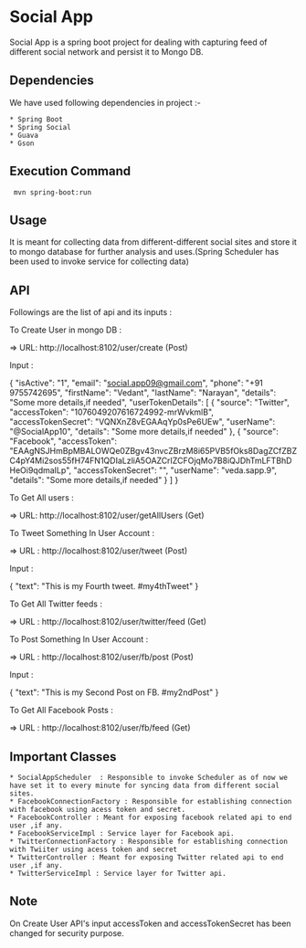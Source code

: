 # Social App

Social App is a spring boot project for dealing with capturing feed of different social network and persist it to Mongo DB.

## Dependencies

We have used following dependencies in project :-

```
* Spring Boot
* Spring Social
* Guava
* Gson
```

## Execution Command
     mvn spring-boot:run

## Usage


It is meant for collecting data from different-different 
social sites and store it to mongo database for further
analysis and uses.(Spring Scheduler has been used to 
invoke service for collecting data)



## API
Followings are the list of api and its inputs :

To Create User in mongo DB :

=> URL: http://localhost:8102/user/create (Post)

Input :

{
  "isActive": "1",
  "email": "social.app09@gmail.com",
  "phone": "+91 9755742695",
  "firstName": "Vedant",
  "lastName": "Narayan",
  "details": "Some more details,if needed",
  "userTokenDetails": [
    {
      "source": "Twitter",
      "accessToken": "1076049207616724992-mrWvkmlB",
      "accessTokenSecret": "VQNXnZ8vEGAAqYp0sPe6UEw",
      "userName": "@SocialApp10",
      "details": "Some more details,if needed"
    },
    {
      "source": "Facebook",
      "accessToken": "EAAgNSJHmBpMBALOWQe0ZBgv43nvcZBrzM8i65PVB5fOks8DagZCfZBZC4pY4Mi2sos55fH74FN1QDIaLzliA5OAZCrIZCFOjqMo7B8iQJDhTmLFTBhDHeOi9qdmaILp",
      "accessTokenSecret": "",
      "userName": "veda.sapp.9",
      "details": "Some more details,if needed"
    }
  ]
}

To Get All users :

=> URL: http://localhost:8102/user/getAllUsers  (Get)

To Tweet Something In User Account :

=> URL : http://localhost:8102/user/tweet (Post)

Input : 

{
"text": "This is my Fourth tweet. #my4thTweet"
}

To Get All Twitter feeds :

=> URL : http://localhost:8102/user/twitter/feed (Get)

To Post Something In User Account :

=> URL : http://localhost:8102/user/fb/post (Post)

Input : 

{
"text": "This is my Second Post on FB. #my2ndPost"
}



To Get All Facebook Posts : 

=> URL : http://localhost:8102/user/fb/feed (Get)

##

## Important Classes

```
* SocialAppScheduler  : Responsible to invoke Scheduler as of now we have set it to every minute for syncing data from different social sites.
* FacebookConnectionFactory : Responsible for establishing connection with facebook using acess token and secret. 
* FacebookController : Meant for exposing facebook related api to end user ,if any.
* FacebookServiceImpl : Service layer for Facebook api.
* TwitterConnectionFactory : Responsible for establishing connection with Twiiter using acess token and secret
* TwitterController : Meant for exposing Twitter related api to end user ,if any.
* TwitterServiceImpl : Service layer for Twitter api.

``` 

## Note 
On Create User API's input accessToken and accessTokenSecret has been changed for security purpose.

##

